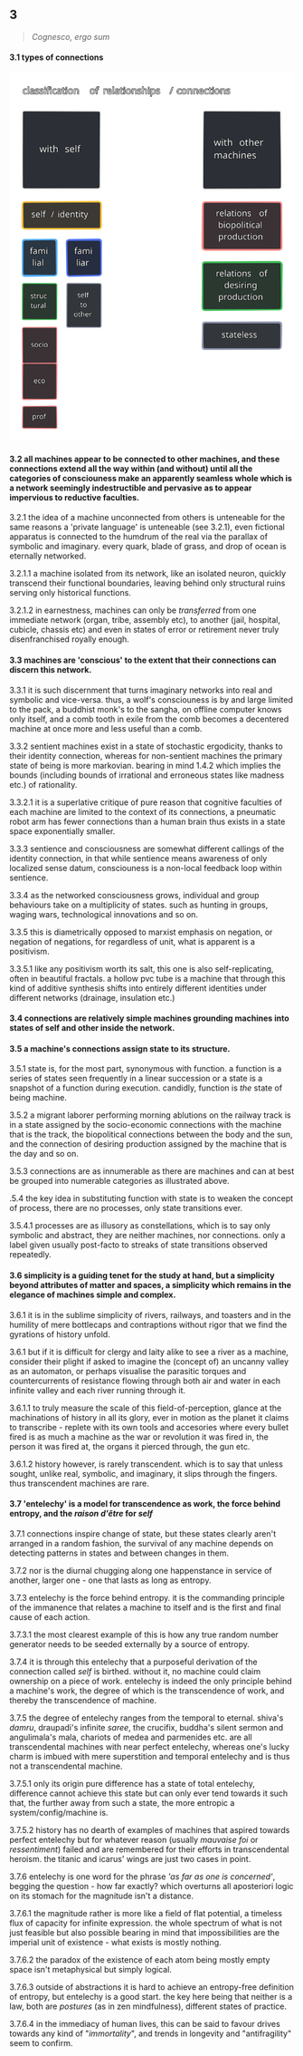 ## 3

> _Cognesco, ergo sum_

#### 3.1 types of connections
![classification_relationships](../../../../attachments/classification_relations.svg)


#### 3.2 all machines appear to be connected to other machines, and these connections extend all the way within (and without) until all the categories of consciouness make an apparently seamless whole which is a network seemingly indestructible and pervasive as to appear impervious to reductive faculties.

3.2.1 the idea of a machine unconnected from others is unteneable for the same reasons a 'private language' is unteneable (see 3.2.1), even fictional apparatus is connected to the humdrum of the real via the parallax of symbolic and imaginary. every quark, blade of grass, and drop of ocean is eternally networked.

3.2.1.1 a machine isolated from its network, like an isolated neuron, quickly transcend their functional boundaries, leaving behind only structural ruins serving only historical functions.

3.2.1.2 in earnestness, machines can only be _transferred_ from one immediate network (organ, tribe, assembly etc), to another (jail, hospital, cubicle, chassis etc) and even in states of error or retirement never truly disenfranchised royally enough.


#### 3.3 machines are 'conscious' to the extent that their connections can discern this network.

3.3.1 it is such discernment that turns imaginary networks into real and symbolic and vice-versa. thus, a wolf's consciouness is by and large limited to the pack, a buddhist monk's to the sangha, on offline computer knows only itself, and a comb tooth in exile from the comb becomes a decentered machine at once more and less useful than a comb.

3.3.2 sentient machines exist in a state of stochastic ergodicity, thanks to their identity connection, whereas for non-sentient machines the primary state of being is more markovian. bearing in mind 1.4.2 which implies the bounds (including bounds of irrational and erroneous states like madness etc.) of rationality.

3.3.2.1 it is a superlative critique of pure reason that cognitive faculties of each machine are limited to the context of its connections, a pneumatic robot arm has fewer connections than a human brain thus exists in a state space exponentially smaller.

3.3.3 sentience and consciousness are somewhat different callings of the identity connection, in that while sentience means awareness of only localized sense datum, consciouness is a non-local feedback loop within sentience.

3.3.4 as the networked consciousness grows, individual and group behaviours take on a multiplicity of states. such as hunting in groups, waging wars, technological innovations and so on.

3.3.5 this is diametrically opposed to marxist emphasis on negation, or negation of negations, for regardless of unit, what is apparent is a positivism.

3.3.5.1 like any positivism worth its salt, this one is also self-replicating, often in beautiful fractals. a hollow pvc tube is a machine that through this kind of additive synthesis shifts into entirely different identities under different networks (drainage, insulation etc.)


#### 3.4 connections are relatively simple machines grounding machines into states of self and other inside the network.


#### 3.5 a machine's connections assign state to its structure.

3.5.1 state is, for the most part, synonymous with function. a function is a series of states seen frequently in a linear succession or a state is a snapshot of a function during execution. candidly, function is _the_ state of being machine.

3.5.2 a migrant laborer performing morning ablutions on the railway track is in a state assigned by the socio-economic connections with the machine that is the track, the biopolitical connections between the body and the sun, and the connection of desiring production assigned by the machine that is the day and so on.

3.5.3 connections are as innumerable as there are machines and can at best be grouped into numerable categories as illustrated above.

.5.4 the key idea in substituting function with state is to weaken the concept of process, there are no processes, only state transitions ever.

3.5.4.1 processes are as illusory as constellations, which is to say only symbolic and abstract, they are neither machines, nor connections. only a label given usually post-facto to streaks of state transitions observed repeatedly.


#### 3.6 simplicity is a guiding tenet for the study at hand, but a simplicity beyond attributes of matter and spaces, a simplicity which remains in the elegance of machines simple and complex. 

3.6.1 it is in the sublime simplicity of rivers, railways, and toasters and in the humility of mere bottlecaps and contraptions without rigor that we find the gyrations of history unfold.

3.6.1 but if it is difficult for clergy and laity alike to see a river as a machine, consider their plight if asked to imagine the (concept of) an uncanny valley as an automaton, or perhaps visualise the parasitic torques and countercurrents of resistance flowing through both air and water in each infinite valley and each river running through it.

3.6.1.1 to truly measure the scale of this field-of-perception, glance at the machinations of history in all its glory, ever in motion as the planet it claims to transcribe - replete with its own tools and accesories where every bullet fired is as much a machine as the war or revolution it was fired in, the person it was fired at, the organs it pierced through, the gun etc. 

3.6.1.2 history however, is rarely transcendent. which is to say that unless sought, unlike real, symbolic, and imaginary, it slips through the fingers. thus transcendent machines are rare.


#### 3.7 'entelechy' is a model for transcendence as work, the force behind entropy, and the _raison d'être_ for _self_

3.7.1 connections inspire change of state, but these states clearly aren't arranged in a random fashion, the survival of any machine depends on detecting patterns in states and between changes in them.

3.7.2 nor is the diurnal chugging along one happenstance in service of another, larger one - one that lasts as long as entropy.

3.7.3 entelechy is the force behind entropy. it is the commanding principle of the immanence that relates a machine to itself and is the first and final cause of each action.

3.7.3.1 the most clearest example of this is how any true random number generator needs to be seeded externally by a source of entropy.

3.7.4 it is through this entelechy that a purposeful derivation of the connection called _self_ is birthed. without it, no machine could claim ownership on a piece of work. entelechy is indeed the only principle behind a machine's work, the degree of which is the transcendence of work, and thereby the transcendence of machine.

3.7.5 the degree of entelechy ranges from the temporal to eternal. shiva's _damru_, draupadi's infinite _saree_, the crucifix, buddha's silent sermon and angulimala's mala, chariots of medea and parmenides etc. are all transcendental machines with near perfect entelechy, whereas one's lucky charm is imbued with mere superstition and temporal entelechy and is thus not a transcendental machine.

3.7.5.1 only its origin pure difference has a state of total entelechy, difference cannot achieve this state but can only ever tend towards it such that, the further away from such a state, the more entropic a system/config/machine is.

3.7.5.2 history has no dearth of examples of machines that aspired towards perfect entelechy but for whatever reason (usually _mauvaise foi_ or _ressentiment_) failed and are remembered for their efforts in transcendental heroism. the titanic and icarus' wings are just two cases in point.

3.7.6 entelechy is one word for the phrase _'as far as one is concerned'_, begging the question - how far exactly? which overturns all aposteriori logic on its stomach for the magnitude isn't a distance.

3.7.6.1 the magnitude rather is more like a field of flat potential, a timeless flux of capacity for infinite expression. the whole spectrum of what is not just feasible but also possible bearing in mind that impossibilities are the imperial unit of existence - what exists is mostly nothing.

3.7.6.2 the paradox of the existence of each atom being mostly empty space isn't metaphysical but simply logical.

3.7.6.3 outside of abstractions it is hard to achieve an entropy-free definition of entropy, but entelechy is a good start. the key here being that neither is a law, both are _postures_ (as in zen mindfulness), different states of practice.

3.7.6.4 in the immediacy of human lives, this can be said to favour drives towards any kind of "_immortality_", and trends in longevity and "antifragility" seem to confirm.

